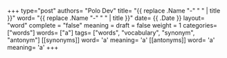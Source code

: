 +++
type="post"
authors= "Polo Dev"
title= "{{ replace .Name "-" " " | title }}"
word= "{{ replace .Name "-" " " | title }}"
date= {{ .Date }}
layout= "word"
complete = "false"
meaning =
draft = false
weight = 1
categories= ["words"]
words= ["a"]
tags= ["words", "vocabulary", "synonym", "antonym"]
[[synonyms]]
  word= 'a'
  meaning= 'a'
[[antonyms]]
  word= 'a'
  meaning= 'a'
+++
